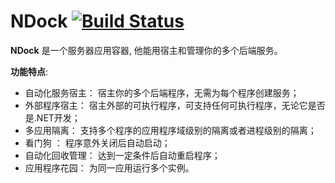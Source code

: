 NDock  [![Build Status](https://travis-ci.org/kerryjiang/NDock.svg?branch=master)](https://travis-ci.org/kerryjiang/NDock)
=====

**NDock** 是一个服务器应用容器, 他能用宿主和管理你的多个后端服务。

**功能特点**:

* 自动化服务宿主： 宿主你的多个后端程序，无需为每个程序创建服务；
* 外部程序宿主： 宿主外部的可执行程序，可支持任何可执行程序，无论它是否是.NET开发；
* 多应用隔离： 支持多个程序的应用程序域级别的隔离或者进程级别的隔离；
* 看门狗 ： 程序意外关闭后自动启动；
* 自动化回收管理： 达到一定条件后自动重启程序；
* 应用程序花园： 为同一应用运行多个实例。